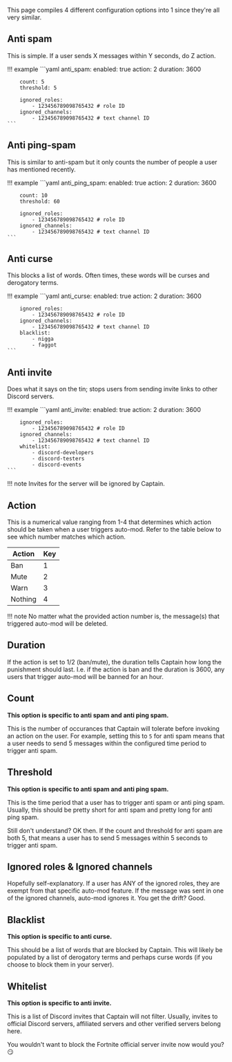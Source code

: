 This page compiles 4 different configuration options into 1 since they're all very similar.

## Anti spam

This is simple. If a user sends X messages within Y seconds, do Z action.

!!! example
	```yaml
	anti_spam:
        enabled: true
        action: 2
        duration: 3600

        count: 5
        threshold: 5

        ignored_roles:
            - 123456789098765432 # role ID
        ignored_channels: 
            - 123456789098765432 # text channel ID
	```

## Anti ping-spam

This is similar to anti-spam but it only counts the number of people a user has mentioned recently.

!!! example
	```yaml
	anti_ping_spam:
        enabled: true
        action: 2
        duration: 3600

        count: 10
        threshold: 60

        ignored_roles:
            - 123456789098765432 # role ID
        ignored_channels: 
			- 123456789098765432 # text channel ID
	```

## Anti curse

This blocks a list of words. Often times, these words will be curses and derogatory terms.

!!! example
	```yaml
	anti_curse:
        enabled: true
        action: 2
        duration: 3600

        ignored_roles:
            - 123456789098765432 # role ID
        ignored_channels: 
            - 123456789098765432 # text channel ID
        blacklist: 
            - nigga
			- faggot
	```

## Anti invite

Does what it says on the tin; stops users from sending invite links to other Discord servers.

!!! example
	```yaml
	anti_invite:
        enabled: true
        action: 2
        duration: 3600

        ignored_roles:
            - 123456789098765432 # role ID
        ignored_channels: 
            - 123456789098765432 # text channel ID
        whitelist: 
            - discord-developers
            - discord-testers 
            - discord-events
	```

!!! note
	Invites for the server will be ignored by Captain.

## Action

This is a numerical value ranging from 1-4 that determines which action should be taken when a user triggers auto-mod. Refer to the table below to see which number matches which action.

| Action  | Key |
| ------  | --- |
| Ban     | 1   |
| Mute    | 2   |
| Warn    | 3   |
| Nothing | 4   | 

!!! note
	No matter what the provided action number is, the message(s) that triggered auto-mod will be deleted.

## Duration

If the action is set to 1/2 (ban/mute), the duration tells Captain how long the punishment should last. I.e. if the action is ban and the duration is 3600, any users that trigger auto-mod will be banned for an hour.

## Count

**This option is specific to anti spam and anti ping spam.**

This is the number of occurances that Captain will tolerate before invoking an action on the user. For example, setting this to `5` for anti spam means that a user needs to send 5 messages within the configured time period to trigger anti spam.

## Threshold

**This option is specific to anti spam and anti ping spam.**

This is the time period that a user has to trigger anti spam or anti ping spam. Usually, this should be pretty short for anti spam and pretty long for anti ping spam.

Still don't understand? OK then. If the count and threshold for anti spam are both 5, that means a user has to send 5 messages within 5 seconds to trigger anti spam.

## Ignored roles & Ignored channels

Hopefully self-explanatory. If a user has ANY of the ignored roles, they are exempt from that specific auto-mod feature. If the message was sent in one of the ignored channels, auto-mod ignores it. You get the drift? Good.

## Blacklist

**This option is specific to anti curse.**

This should be a list of words that are blocked by Captain. This will likely be populated by a list of derogatory terms and perhaps curse words (if you choose to block them in your server).

## Whitelist

**This option is specific to anti invite.**

This is a list of Discord invites that Captain will not filter. Usually, invites to official Discord servers, affiliated servers and other verified servers belong here.

You wouldn't want to block the Fortnite official server invite now would you? :smirk: